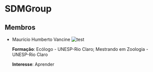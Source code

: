 # SDMGroup

## Membros 

- Maurício Humberto Vancine ![test](https://github.com/favicon.ico)

  **Formação**: Ecólogo - UNESP-Rio Claro; Mestrando em Zoologia - UNESP-Rio Claro
  
  **Interesse**: Aprender
